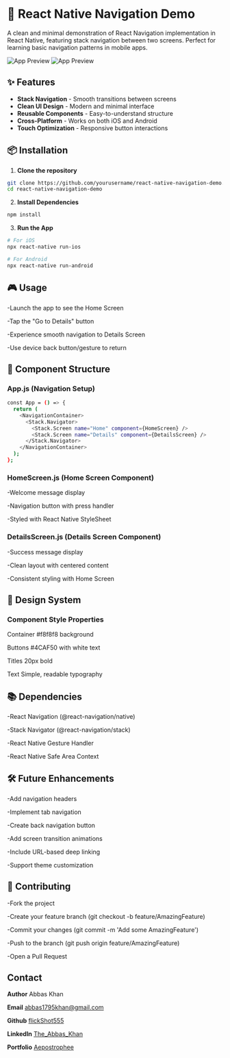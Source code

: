 # 🚀 React Native Navigation Demo

A clean and minimal demonstration of React Navigation implementation in React Native, featuring stack navigation between two screens. Perfect for learning basic navigation patterns in mobile apps.

![App Preview](https://via.placeholder.com/300x600.png?text=Home+Screen+%7C+Welcome+to+Navigation+App) ![App Preview](https://via.placeholder.com/300x600.png?text=Details+Screen+%7C+Navigation+Success)

## ✨ Features

- **Stack Navigation** - Smooth transitions between screens
- **Clean UI Design** - Modern and minimal interface
- **Reusable Components** - Easy-to-understand structure
- **Cross-Platform** - Works on both iOS and Android
- **Touch Optimization** - Responsive button interactions

## 📦 Installation

1. **Clone the repository**
```bash
git clone https://github.com/yourusername/react-native-navigation-demo.git
cd react-native-navigation-demo
```

2. **Install Dependencies**
```bash
npm install
```

3. **Run the App**
```bash
# For iOS
npx react-native run-ios

# For Android
npx react-native run-android
```

## 🎮 Usage

-Launch the app to see the Home Screen

-Tap the "Go to Details" button

-Experience smooth navigation to Details Screen

-Use device back button/gesture to return


## 🧩 Component Structure

### App.js (Navigation Setup)
```bash
const App = () => {
  return (
    <NavigationContainer>
      <Stack.Navigator>
        <Stack.Screen name="Home" component={HomeScreen} />
        <Stack.Screen name="Details" component={DetailsScreen} />
      </Stack.Navigator>
    </NavigationContainer>
  );
};
```

### HomeScreen.js (Home Screen Component)

-Welcome message display

-Navigation button with press handler

-Styled with React Native StyleSheet

### DetailsScreen.js (Details Screen Component)

-Success message display

-Clean layout with centered content

-Consistent styling with Home Screen

## 🎨 Design System

### Component	Style Properties

Container   	#f8f8f8 background

Buttons     	#4CAF50 with white text

Titles	        20px bold

Text	        Simple, readable typography

## 📚 Dependencies

-React Navigation (@react-navigation/native)

-Stack Navigator (@react-navigation/stack)

-React Native Gesture Handler

-React Native Safe Area Context

## 🛠 Future Enhancements

-Add navigation headers

-Implement tab navigation

-Create back navigation button

-Add screen transition animations

-Include URL-based deep linking

-Support theme customization

## 🤝 Contributing

-Fork the project

-Create your feature branch (git checkout -b feature/AmazingFeature)

-Commit your changes (git commit -m 'Add some AmazingFeature')

-Push to the branch (git push origin feature/AmazingFeature)

-Open a Pull Request

## Contact

**Author**      Abbas Khan

**Email**       [abbas1795khan@gmail.com](mailto:abbas1795khan@gmail.com)

**Github**      [flickShot555](https://github.com/flickShot555/)

**LinkedIn**    [The_Abbas_Khan](https://linkedin.com/in/the-abbas-khan)

**Portfolio**   [Aepostrophee](https://www.aepostrophee.kesug.com)